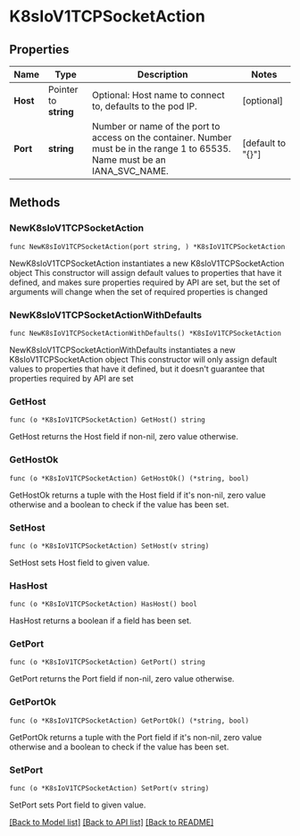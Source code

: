 # K8sIoV1TCPSocketAction

## Properties

Name | Type | Description | Notes
------------ | ------------- | ------------- | -------------
**Host** | Pointer to **string** | Optional: Host name to connect to, defaults to the pod IP. | [optional] 
**Port** | **string** | Number or name of the port to access on the container. Number must be in the range 1 to 65535. Name must be an IANA_SVC_NAME. | [default to "{}"]

## Methods

### NewK8sIoV1TCPSocketAction

`func NewK8sIoV1TCPSocketAction(port string, ) *K8sIoV1TCPSocketAction`

NewK8sIoV1TCPSocketAction instantiates a new K8sIoV1TCPSocketAction object
This constructor will assign default values to properties that have it defined,
and makes sure properties required by API are set, but the set of arguments
will change when the set of required properties is changed

### NewK8sIoV1TCPSocketActionWithDefaults

`func NewK8sIoV1TCPSocketActionWithDefaults() *K8sIoV1TCPSocketAction`

NewK8sIoV1TCPSocketActionWithDefaults instantiates a new K8sIoV1TCPSocketAction object
This constructor will only assign default values to properties that have it defined,
but it doesn't guarantee that properties required by API are set

### GetHost

`func (o *K8sIoV1TCPSocketAction) GetHost() string`

GetHost returns the Host field if non-nil, zero value otherwise.

### GetHostOk

`func (o *K8sIoV1TCPSocketAction) GetHostOk() (*string, bool)`

GetHostOk returns a tuple with the Host field if it's non-nil, zero value otherwise
and a boolean to check if the value has been set.

### SetHost

`func (o *K8sIoV1TCPSocketAction) SetHost(v string)`

SetHost sets Host field to given value.

### HasHost

`func (o *K8sIoV1TCPSocketAction) HasHost() bool`

HasHost returns a boolean if a field has been set.

### GetPort

`func (o *K8sIoV1TCPSocketAction) GetPort() string`

GetPort returns the Port field if non-nil, zero value otherwise.

### GetPortOk

`func (o *K8sIoV1TCPSocketAction) GetPortOk() (*string, bool)`

GetPortOk returns a tuple with the Port field if it's non-nil, zero value otherwise
and a boolean to check if the value has been set.

### SetPort

`func (o *K8sIoV1TCPSocketAction) SetPort(v string)`

SetPort sets Port field to given value.



[[Back to Model list]](../README.md#documentation-for-models) [[Back to API list]](../README.md#documentation-for-api-endpoints) [[Back to README]](../README.md)


